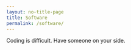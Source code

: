 ```yaml
---
layout: no-title-page
title: Software
permalink: /software/
---
```


Coding is difficult. Have someone on your side. 